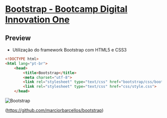 # [Bootstrap - Bootcamp Digital Innovation One](https://github.com/marciorbarcellos/bootstrap)

## Preview

* Utilização do framework Bootstrap com HTML5 e CSS3

```html
<!DOCTYPE html>
<html lang="pt-br">
    <head>
        <title>Bootstrap</title>
        <meta charset="utf-8">
        <link rel="stylesheet" type="text/css" href="bootstrap/css/bootstrap.min.css">
        <link rel="stylesheet" type="text/css" href="css/style.css">
    </head>
```
![Bootstrap](https://i.imgur.com/riCjglu.jpg)

(https://github.com/marciorbarcellos/bootstrap)

